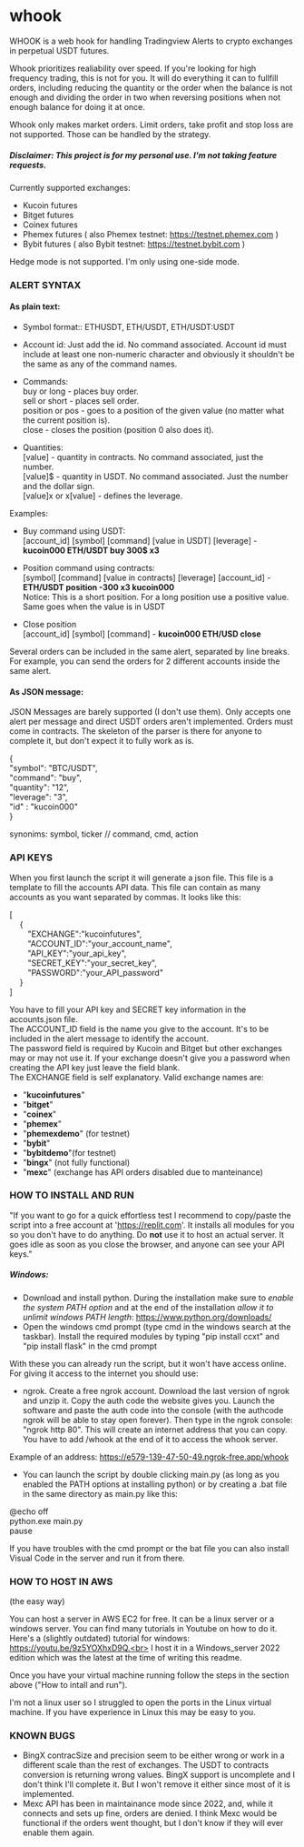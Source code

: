 # whook

WHOOK is a web hook for handling Tradingview Alerts to crypto exchanges in perpetual USDT futures.

Whook prioritizes realiability over speed. If you're looking for high frequency trading, this is not for you.
It will do everything it can to fullfill orders, including reducing the quantity or the order when the balance is not enough and dividing the order in two when reversing positions when not enough balance for doing it at once.

Whook only makes market orders. Limit orders, take profit and stop loss are not supported. Those can be handled by the strategy.


##### Disclaimer: This project is for my personal use. I'm not taking feature requests.

Currently supported exchanges:
- Kucoin futures
- Bitget futures
- Coinex futures
- Phemex futures ( also Phemex testnet: https://testnet.phemex.com )
- Bybit futures ( also Bybit testnet: https://testnet.bybit.com )

Hedge mode is not supported. I'm only using one-side mode.


### ALERT SYNTAX ###

#### As plain text:

* Symbol format:: ETHUSDT, ETH/USDT, ETH/USDT:USDT

* Account id: Just add the id. No command associated. Account id must include at least one non-numeric character and obviously it shouldn't be the same as any of the command names.

* Commands:<br>
buy or long - places buy order.<br>
sell or short - places sell order.<br>
position or pos - goes to a position of the given value (no matter what the current position is).<br>
close - closes the position (position 0 also does it).<br>

* Quantities:<br>
[value] - quantity in contracts. No command associated, just the number.<br>
[value]$ - quantity in USDT. No command associated. Just the number and the dollar sign.<br>
[value]x or x[value] - defines the leverage.<br>

Examples:<br>
- Buy command using USDT:<br>
[account_id] [symbol] [command] [value in USDT] [leverage] - **kucoin000 ETH/USDT buy 300$ x3**<br>

- Position command using contracts:<br>
[symbol] [command] [value in contracts] [leverage] [account_id] - **ETH/USDT position -300 x3 kucoin000**<br>
Notice: This is a short position. For a long position use a positive value. Same goes when the value is in USDT<br>

- Close position<br>
[account_id] [symbol] [command] - **kucoin000 ETH/USD close**<br>

Several orders can be included in the same alert, separated by line breaks. For example, you can send the orders for 2 different accounts inside the same alert.

#### As JSON message:

JSON Messages are barely supported (I don't use them). Only accepts one alert per message and direct USDT orders aren't implemented.
Orders must come in contracts. The skeleton of the parser is there for anyone to complete it, but don't expect it to fully work as is.

{<br>
"symbol": "BTC/USDT",<br>
"command": "buy",<br>
"quantity": "12",<br>
"leverage": "3",<br>
"id" : "kucoin000"<br>
}

synonims: symbol, ticker // command, cmd, action



### API KEYS ###
When you first launch the script it will generate a json file. This file is a template to fill the accounts API data. This file can contain as many accounts as you want separated by commas. It looks like this:


[<br>
&emsp;	{<br>
&emsp;&emsp;		"EXCHANGE":"kucoinfutures", <br>
&emsp;&emsp;		"ACCOUNT_ID":"your_account_name", <br>
&emsp;&emsp;		"API_KEY":"your_api_key", <br>
&emsp;&emsp;		"SECRET_KEY":"your_secret_key", <br>
&emsp;&emsp;		"PASSWORD":"your_API_password"<br>
&emsp;	}<br>
]<br>


You have to fill your API key and SECRET key information in the accounts.json file.<br>
The ACCOUNT_ID field is the name you give to the account. It's to be included in the alert message to identify the account.<br>
The password field is required by Kucoin and Bitget but other exchanges may or may not use it. If your exchange doesn't give you a password when creating the API key just leave the field blank.<br>
The EXCHANGE field is self explanatory. Valid exchange names are:<br> 
- "**kucoinfutures**"<br>
- "**bitget**"<br>
- "**coinex**"<br>
- "**phemex**"<br>
- "**phemexdemo**" (for testnet)<br>
- "**bybit**"<br>
- "**bybitdemo**"(for testnet)<br>
- "**bingx**" (not fully functional)<br>
- "**mexc**" (exchange has API orders disabled due to manteinance)<br>


### HOW TO INSTALL AND RUN ###

"If you want to go for a quick effortless test I recommend to copy/paste the script into a free account at 'https://replit.com'. It installs all modules for you so you don't have to do anything. Do **not** use it to host an actual server. It goes idle as soon as you close the browser, and anyone can see your API keys."

##### Windows:

- Download and install python. During the installation make sure to *enable the system PATH option* and at the end of the installation *allow it to unlimit windows PATH length*: https://www.python.org/downloads/
- Open the windows cmd prompt (type cmd in the windows search at the taskbar). Install the required modules by typing "pip install ccxt" and "pip install flask" in the cmd prompt

With these you can already run the script, but it won't have access online. For giving it access to the internet you should use:

- ngrok. Create a free ngrok account. Download the last version of ngrok and unzip it. Copy the auth code the website gives you. Launch the software and paste the auth code into the console (with the authcode ngrok will be able to stay open forever). Then type in the ngrok console: "ngrok http 80". This will create an internet address that you can copy. You have to add /whook at the end of it to access the whook server.<br>

Example of an address: https://e579-139-47-50-49.ngrok-free.app/whook<br>

- You can launch the script by double clicking main.py (as long as you enabled the PATH options at installing python) or by creating a .bat file in the same directory as main.py like this:<br>

@echo off<br>
python.exe main.py<br>
pause<br>

If you have troubles with the cmd prompt or the bat file you can also install Visual Code in the server and run it from there.


### HOW TO HOST IN AWS ### 
(the easy way)

You can host a server in AWS EC2 for free. It can be a linux server or a windows server. You can find many tutorials in Youtube on how to do it. Here's a (slightly outdated) tutorial for windows: https://youtu.be/9z5YOXhxD9Q.<br>
I host it in a Windows_server 2022 edition which was the latest at the time of writing this readme.<br>

Once you have your virtual machine running follow the steps in the section above ("How to intall and run").

I'm not a linux user so I struggled to open the ports in the Linux virtual machine. If you have experience in Linux this may be easy to you.


### KNOWN BUGS ### 
- BingX contracSize and precision seem to be either wrong or work in a different scale than the rest of exchanges. The USDT to contracts conversion is returning wrong values. BingX support is uncomplete and I don't think I'll complete it. But I won't remove it either since most of it is implemented.
- Mexc API has been in maintainance mode since 2022, and, while it connects and sets up fine, orders are denied. I think Mexc would be functional if the orders went thought, but I don't know if they will ever enable them again.


